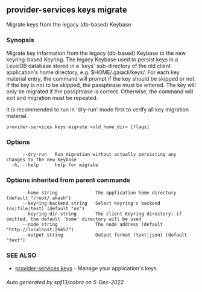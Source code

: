 ## provider-services keys migrate

Migrate keys from the legacy (db-based) Keybase

### Synopsis

Migrate key information from the legacy (db-based) Keybase to the new keyring-based Keyring.
The legacy Keybase used to persist keys in a LevelDB database stored in a 'keys' sub-directory of
the old client application's home directory, e.g. $HOME/.gaiacli/keys/.
For each key material entry, the command will prompt if the key should be skipped or not. If the key
is not to be skipped, the passphrase must be entered. The key will only be migrated if the passphrase
is correct. Otherwise, the command will exit and migration must be repeated.

It is recommended to run in 'dry-run' mode first to verify all key migration material.


```
provider-services keys migrate <old_home_dir> [flags]
```

### Options

```
      --dry-run   Run migration without actually persisting any changes to the new Keybase
  -h, --help      help for migrate
```

### Options inherited from parent commands

```
      --home string              The application home directory (default "/root/.akash")
      --keyring-backend string   Select keyring's backend (os|file|test) (default "os")
      --keyring-dir string       The client Keyring directory; if omitted, the default 'home' directory will be used
      --node string              The node address (default "http://localhost:26657")
      --output string            Output format (text|json) (default "text")
```

### SEE ALSO

* [provider-services keys](provider-services_keys.md)	 - Manage your application's keys

###### Auto generated by spf13/cobra on 5-Dec-2022
